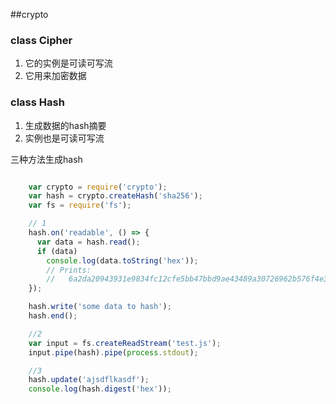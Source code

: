 ##crypto

### class Cipher

1. 它的实例是可读可写流
2. 它用来加密数据

### class Hash

1. 生成数据的hash摘要
2. 实例也是可读可写流

三种方法生成hash

```javascript

	var crypto = require('crypto');
	var hash = crypto.createHash('sha256');
	var fs = require('fs');

	// 1 
	hash.on('readable', () => {
	  var data = hash.read();
	  if (data)
	    console.log(data.toString('hex'));
	    // Prints:
	    //   6a2da20943931e9834fc12cfe5bb47bbd9ae43489a30726962b576f4e3993e50
	});

	hash.write('some data to hash');
	hash.end();

	//2
	var input = fs.createReadStream('test.js');
	input.pipe(hash).pipe(process.stdout);

	//3
	hash.update('ajsdflkasdf');
	console.log(hash.digest('hex'));

```

